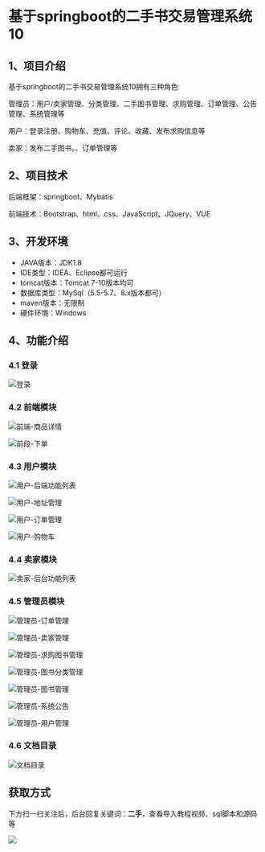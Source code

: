 # 基于springboot的二手书交易管理系统10



## 1、项目介绍

基于springboot的二手书交易管理系统10拥有三种角色

管理员：用户/卖家管理、分类管理、二手图书管理、求购管理、订单管理、公告管理、系统管理等

用户：登录注册、购物车、充值、评论、收藏、发布求购信息等

卖家：发布二手图书。、订单管理等


## 2、项目技术

后端框架：springboot、Mybatis

前端技术：Bootstrap、html、css、JavaScript、JQuery、VUE

## 3、开发环境

- JAVA版本：JDK1.8
- IDE类型：IDEA、Eclipse都可运行
- tomcat版本：Tomcat 7-10版本均可
- 数据库类型：MySql（5.5-5.7、8.x版本都可） 
- maven版本：无限制
- 硬件环境：Windows


## 4、功能介绍

### 4.1 登录

![登录](https://www.codeshop.fun/Typora-Images/202311152045223.jpg)

### 4.2 前端模块

![前端-商品详情](https://www.codeshop.fun/Typora-Images/202311152045705.jpg)

![前段-下单](https://www.codeshop.fun/Typora-Images/202311152045715.jpg)

### 4.3 用户模块

![用户-后端功能列表](https://www.codeshop.fun/Typora-Images/202311152045154.jpg)

![用户-地址管理](https://www.codeshop.fun/Typora-Images/202311152045181.jpg)

![用户-订单管理](https://www.codeshop.fun/Typora-Images/202311152045177.jpg)

![用户-购物车](https://www.codeshop.fun/Typora-Images/202311152045191.jpg)


### 4.4 卖家模块

![卖家-后台功能列表](https://www.codeshop.fun/Typora-Images/202311152045071.jpg)


### 4.5 管理员模块

![管理员-订单管理](https://www.codeshop.fun/Typora-Images/202311152045739.jpg)

![管理员-卖家管理](https://www.codeshop.fun/Typora-Images/202311152045580.jpg)

![管理员-求购图书管理](https://www.codeshop.fun/Typora-Images/202311152045614.jpg)

![管理员-图书分类管理](https://www.codeshop.fun/Typora-Images/202311152045671.jpg)

![管理员-图书管理](https://www.codeshop.fun/Typora-Images/202311152045694.jpg)

![管理员-系统公告](https://www.codeshop.fun/Typora-Images/202311152045646.jpg)

![管理员-用户管理](https://www.codeshop.fun/Typora-Images/202311152045262.jpg)


### 4.6 文档目录

![文档目录](https://www.codeshop.fun/Typora-Images/202311152044513.jpg)




## 获取方式

下方扫一扫关注后，后台回复关键词：**二手**，查看导入教程视频、sql脚本和源码等

 ![](https://www.codeshop.fun/Typora-Images/202205281253739.png)

